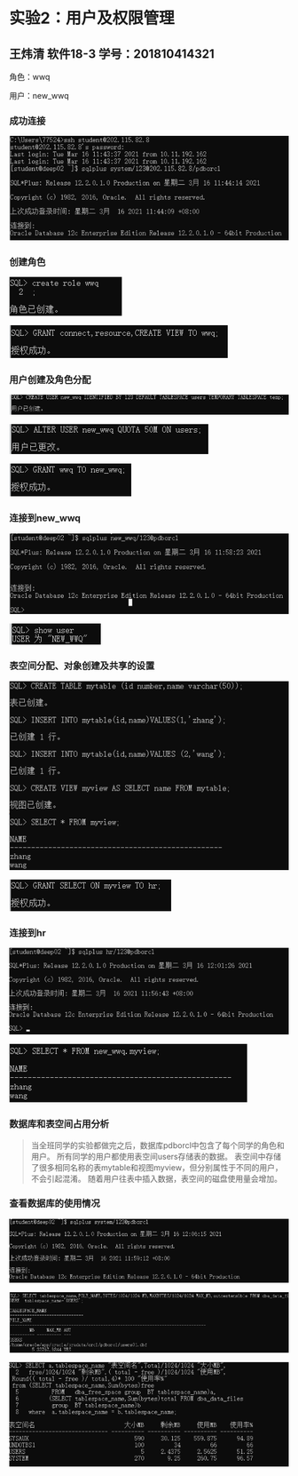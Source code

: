 # 实验2：用户及权限管理

## 王炜清 软件18-3 学号：201810414321

角色：wwq

用户：new_wwq

### 成功连接

![01](01.png)

### 创建角色

![02](02.png)

![03](03.png)

### 用户创建及角色分配

![04](04.png)

![05](05.png)

![06](06.png)

### 连接到new_wwq

![07](07.png)

![08](08.png)

### 表空间分配、对象创建及共享的设置

![09](09.png)

![10](10.png)

### 连接到hr

![11](11.png)

![12](12.png)

### 数据库和表空间占用分析

> 当全班同学的实验都做完之后，数据库pdborcl中包含了每个同学的角色和用户。 所有同学的用户都使用表空间users存储表的数据。 表空间中存储了很多相同名称的表mytable和视图myview，但分别属性于不同的用户，不会引起混淆。 随着用户往表中插入数据，表空间的磁盘使用量会增加。

### 查看数据库的使用情况



![13](13.png)

![14](14.png)

![15](15.png)